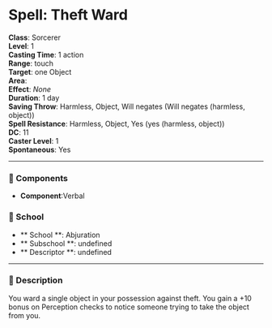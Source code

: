 
# Spell: Theft Ward
**Class**: Sorcerer  
**Level**: 1  
**Casting Time**: 1 action  
**Range**: touch  
**Target**: one Object  
**Area**:   
**Effect**: _None_  
**Duration**: 1 day  
**Saving Throw**: Harmless, Object, Will negates (Will negates (harmless, object))  
**Spell Resistance**: Harmless, Object, Yes (yes (harmless, object))  
**DC**: 11  
**Caster Level**: 1  
**Spontaneous**: Yes

---

### 🔮 Components
- **Component**:Verbal

### 🏫 School
- ** School **: Abjuration
- ** Subschool **: undefined
- ** Descriptor **: undefined
---

### 📜 Description
You ward a single object in your possession against theft. You gain a +10 bonus on Perception checks to notice someone trying to take the object from you.
